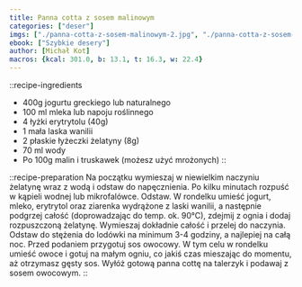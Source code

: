 ```yaml
---
title: Panna cotta z sosem malinowym
categories: ["deser"]
imgs: ["./panna-cotta-z-sosem-malinowym-2.jpg", "./panna-cotta-z-sosem-malinowym-1.jpg"]
ebook: ["Szybkie desery"]
author: [Michał Kot]
macros: {kcal: 301.0, b: 13.1, t: 16.3, w: 22.4}
---
```


::recipe-ingredients
- 400g jogurtu greckiego lub naturalnego
- 100 ml mleka lub napoju roślinnego
- 4 łyżki erytrytolu (40g)
- 1 mała laska wanilii
- 2 płaskie łyżeczki żelatyny (8g)
- 70 ml wody
- Po 100g malin i truskawek (możesz użyć mrożonych)
::

::recipe-preparation
Na początku wymieszaj w niewielkim naczyniu żelatynę wraz z wodą i odstaw do napęcznienia.
Po kilku minutach rozpuść w kąpieli wodnej lub mikrofalówce. Odstaw. W rondelku umieść jogurt, mleko, erytrytol oraz ziarenka wydrążone z laski wanilii, a następnie podgrzej całość (doprowadzając do temp. ok. 90°C), zdejmij z ognia i dodaj rozpuszczoną żelatynę.
Wymieszaj dokładnie całość i przelej do naczynia. Odstaw do stężenia do lodówki na minimum 3-4 godziny, a najlepiej na całą noc.
Przed podaniem przygotuj sos owocowy. W tym celu w rondelku umieść owoce i gotuj na małym ogniu, co jakiś czas mieszając do momentu, aż otrzymasz gęsty sos.
Wyłóż gotową panna cottę na talerzyk i podawaj z sosem owocowym.
::